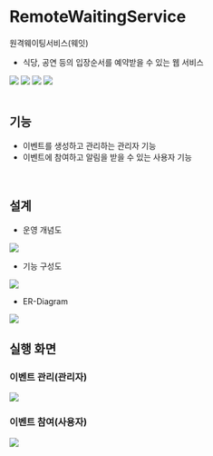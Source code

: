 # RemoteWaitingService
원격웨이팅서비스(웨잇)

- 식당, 공연 등의 입장순서를 예약받을 수 있는 웹 서비스
<div>
  <a href="https://ko.reactjs.org/" target="_blank"><img src="https://img.shields.io/badge/React-61DAFB?style=flat-square&logo=Swift&logoColor=white"/></a>
  <a href="https://ko.redux.js.org/" target="_blank"><img src="https://img.shields.io/badge/Redux-764ABC?style=flat-square&logo=Swift&logoColor=white"/></a>
  <a href="https://nodejs.org/ko/" target="_blank"><img src="https://img.shields.io/badge/Node.js-339933?style=flat-square&logo=Swift&logoColor=white"/></a>
  <a href="https://www.mongodb.com/" target="_blank"><img src="https://img.shields.io/badge/MongoDB.js-47A248?style=flat-square&logo=Swift&logoColor=white"/></a>
</div>
<br>

## 기능 ##
- 이벤트를 생성하고 관리하는 관리자 기능
- 이벤트에 참여하고 알림을 받을 수 있는 사용자 기능
<br>

## 설계 ##
- 운영 개념도
<img src="https://user-images.githubusercontent.com/26541472/223728894-78212a57-7146-4862-8868-9503504c7b34.png" />

- 기능 구성도
<img src="https://user-images.githubusercontent.com/26541472/223728989-04ad8f2c-17e5-42d2-83d5-2d377caa72f3.png" />

- ER-Diagram
<img src="https://user-images.githubusercontent.com/26541472/223729096-c4a57ae2-f9e5-454c-9b5f-d501e630e7ee.png" />

<br>

## 실행 화면 ##
### 이벤트 관리(관리자) ###
<div>
  <img src="https://user-images.githubusercontent.com/26541472/223729935-37bae1ba-07ad-4f0a-9a37-e651622c3f5e.png">
</div>

### 이벤트 참여(사용자) ###
<div>
  <img src="https://user-images.githubusercontent.com/26541472/223729929-889b0489-ccf6-448d-b1f1-874525c45fdc.png">
</div>

